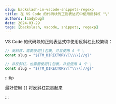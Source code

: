 ```yaml
---
slug: backslash-in-vscode-snippets-regexp
title: 在 VS Code 的代码块的正则表达式中使用反斜杠 "\"
authors: [1adybug]
date: 2024-03-29
tags: [backslash, vscode, snippets, regexp]
---
```


VS Code 的代码块的正则表达式中使用反斜杠比较繁琐：

```ts
// 反斜杠，需要使用[]包裹，并且使用 4 个 \
const slug = "${TM_DIRECTORY/[\\\\]//g}"

// 非反斜杠，也需要使用[]包裹，并且使用 4 个 \
const slug = "${TM_DIRECTORY/[^\\\\]//g}"
```

:::tip

最好使用 `[]` 将反斜杠包裹起来

:::
